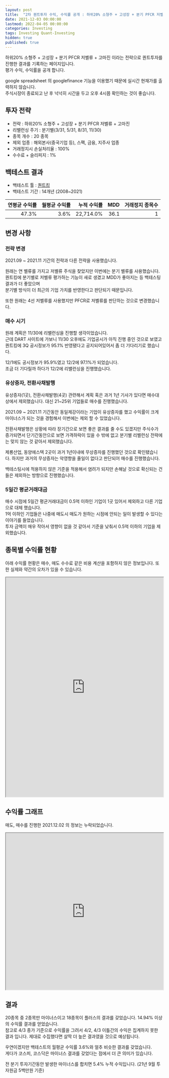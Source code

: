 ```yaml
---
layout: post
title:  "2차 퀀트투자 수익, 수익률 공개 : 하위20% 소형주 + 고성장 + 분기 PFCR 저벨류 + 고마진"
date: 2021-12-03 00:00:00
lastmod: 2022-04-05 00:00:00
categories: Investing
tags: Investing Quant-Investing
hidden: true
published: true
---
```


하위20% 소형주 + 고성장 + 분기 PFCR 저벨류 + 고마진 이라는 전략으로 퀀트투자를 진행한 결과를 기록하는 페이지입니다.  
평가 수익, 수익률을 공개 합니다.  

<!--more-->  

google spreadsheet 의 googlefinance 기능을 이용했기 때문에 실시간 현재가를 출력하지 않습니다.  
주식시장이 종료되고 난 후 넉넉히 시간을 두고 오후 4시쯤 확인하는 것이 좋습니다.  

## 투자 전략

  * 전략 : 하위20% 소형주 + 고성장 + 분기 PFCR 저벨류 + 고마진
  * 리밸런싱 주기 : 분기별(3/31, 5/31, 8/31, 11/30)
  * 종목 개수 : 20 종목
  * 제외 업종 : 해외본사(중국기업 등), 스팩, 금융, 지주사 업종
  * 거래정지시 손실처리율 : 100%
  * 수수료 + 슬리피지 : 1%

## 백테스트 결과 

  * 백테스트 툴 : [퀀트킹](http://www.quantking.co.kr)
  * 백테스트 기간 : 14개년 (2008~2021)

|연평균 수익률|월평균 수익률|누적 수익률|MDD|거래정지 종목수|
|---:|---:|---:|---:|---:|
|47.3%|3.6%|22,714.0%|36.1|1|

## 변경 사항 

### 전략 변경 

2021.09 ~ 2021.11 기간의 전략과 다른 전략을 사용했습니다.  

원래는 연 벨류를 가지고 저벨류 주식을 찾았지만 이번에는 분기 벨류를 사용했습니다.  
퀀트킹에 분기별로 저벨류 평가하는 기능이 새로 생겼고 MDD가 좋아지는 등 백테스팅 결과가 더 좋았으며  
분기별 방식이 더 최근의 기업 가치를 반영한다고 판단되기 때문입니다.  

또한 원래는 4선 저벨류를 사용했지만 PFCR로 저벨류를 판단하는 것으로 변경했습니다.  

### 매수 시기

원래 계획은 11/30에 리밸런싱을 진행할 생각이었습니다.  
근데 DART 사이트에 가보니 11/30 오후에도 기업공시가 아직 진행 중인 것으로 보였고 
퀀트킹에 3Q 공시정보가 95.1% 반영됐다고 공지되어있어서 좀 더 기다리기로 했습니다.  

12/1에도 공시정보가 95.9%였고 12/2에 97.1%가 되었습니다.  
조금 더 기다릴까 하다가 12/2에 리밸런싱을 진행했습니다.  


### 유상증자, 전환사채발행

유상증자(1곳), 전환사채발행(4곳) 관련해서 계획 혹은 과거 1년 기사가 있다면 매수대상에서 제외했습니다. 대신 21~25위 기업들로 매수를 진행했습니다.  

2021.09 ~ 2021.11 기간동안 동일제강이라는 기업이 유상증자를 했고 수익률이 크게 마이너스가 되는 것을 경험해서 이번에는 제외 할 수 있었습니다.  

전환사채발행은 상황에 따라 장기간으로 보면 좋은 결과를 줄 수도 있겠지만 주식수가 증가되면서 단기간동안으로 보면 가격하락이 있을 수 밖에 없고 분기별 리벨런싱 전략에는 맞지 않는 것 같아서 제외했습니다.  

제룡산업, 동양에스텍 2곳이 과거 1년이내에 무상증자를 진행했던 것으로 확인됐습니다. 하지만 과거의 무상증자는 악영향을 줄일이 없다고 판단되어 매수를 진행했습니다.  

백테스팅시에 적용하지 않은 기준을 적용해서 염려가 되지만 손해날 것으로 확신되는 건들은 제외하는 방향으로 진행했습니다.  

### 5일간 평균거래대금
   
매수 시점에 5일간 평균거래대금이 0.5억 이하인 기업이 1곳 있어서 제외하고 다른 기업으로 대체 했습니다.  
1억 이하인 기업들은 나중에 매도시 매도가 원하는 시점에 안되는 일이 발생할 수 있다는 이야기를 들었습니다.  
투자 금액이 매우 작아서 영향이 없을 것 같아서 기준을 낮춰서 0.5억 이하의 기업을 제외했습니다.  
  
## 종목별 수익률 현황

아래 수익률 현황은 매수, 매도 수수료 같은 비용 계산을 포함하지 않은 정보입니다. 또한 실제와 약간의 오차가 있을 수 있습니다.  

<iframe src="https://docs.google.com/spreadsheets/d/e/2PACX-1vRHclJcL_QjTWm0g7gGzg-zn501Naf9ooeW5baGNkW86TSpbHulGFBWhZr77I9qk_HN7apM5oJSyUOg/pubhtml?gid=1446013921&single=true" style="width:100%;min-height:700px;max-height:2200px;"></iframe>
<!--ads-->  

## 수익률 그래프 

매도, 매수를 진행한 2021.12.02 의 정보는 누락되었습니다.  

<iframe src="https://docs.google.com/spreadsheets/d/e/2PACX-1vRHclJcL_QjTWm0g7gGzg-zn501Naf9ooeW5baGNkW86TSpbHulGFBWhZr77I9qk_HN7apM5oJSyUOg/pubhtml?gid=875176517&single=true" style="width:100%;min-height:500px;max-height:8000px;"></iframe>  

## 결과 

20종목 중 2종목만 마이너스이고 18종목이 플러스의 결과를 갖었습니다. 14.94% 이상의 수익률 결과를 얻었습니다.  
참고로 4/3 종가 기준으로 수익률을 그려서 4/2, 4/3 이틀간의 수익은 집계하지 못한 결과 입니다. 제대로 수집했다면 살딱 더 높은 결과였을 것으로 예상됩니다.  

우연이겠지만 백테스트의 월평균 수익률 3.6%와 얼추 비슷한 결과를 갖었습니다.  
게다가 코스피, 코스닥은 마이너스 결과를 갖었다는 점에서 더 큰 의미가 있습니다.  

전 분기 투자기간동안 발생한 마이너스를 합치면 5.4% 누적 수익입니다.  (21년 9월 투자원금 5백만원 기준)


